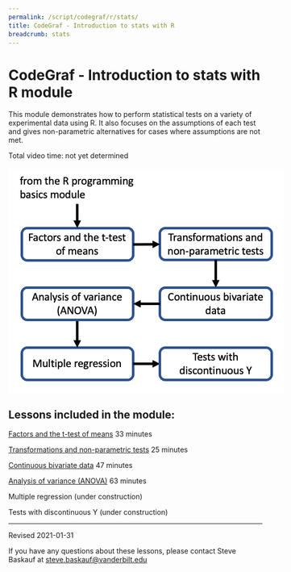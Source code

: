 ```yaml
---
permalink: /script/codegraf/r/stats/
title: CodeGraf - Introduction to stats with R
breadcrumb: stats
---
```


# CodeGraf - Introduction to stats with R module

This module demonstrates how to perform statistical tests on a variety of experimental data using R. It also focuses on the assumptions of each test and gives non-parametric alternatives for cases where assumptions are not met.

Total video time: not yet determined

<!-- Save for Web Slices (rstats.psd) -->
<div style="position:relative; left:0px; top:0px; width:547px; height:449px;">
	<div style="position:absolute; left:0px; top:0px; width:547px; height:10px;">
		<img src="images/rstats_01.gif" width="547" height="10" alt="">
	</div>
	<div style="position:absolute; left:0px; top:10px; width:25px; height:439px;">
		<img src="images/rstats_02.gif" width="25" height="439" alt="">
	</div>
	<div style="position:absolute; left:25px; top:10px; width:222px; height:62px;">
		<a href="../basics"
			onmouseover="window.status='R programming basics module';  return true;"
			onmouseout="window.status='';  return true;">
			<img src="images/rstats_03.gif" width="222" height="62" border="0" alt="R programming basics module"></a>
	</div>
	<div style="position:absolute; left:247px; top:10px; width:300px; height:112px;">
		<img src="images/rstats_04.gif" width="300" height="112" alt="">
	</div>
	<div style="position:absolute; left:25px; top:72px; width:222px; height:50px;">
		<img src="images/rstats_05.gif" width="222" height="50" alt="">
	</div>
	<div style="position:absolute; left:25px; top:122px; width:222px; height:65px;">
		<a href="../../026"
			onmouseover="window.status='Factors and t-test of means lesson';  return true;"
			onmouseout="window.status='';  return true;">
			<img src="images/rstats_06.gif" width="222" height="65" border="0" alt="Factors and t-test of means lesson"></a>
	</div>
	<div style="position:absolute; left:247px; top:122px; width:51px; height:327px;">
		<img src="images/rstats_07.gif" width="51" height="327" alt="">
	</div>
	<div style="position:absolute; left:298px; top:122px; width:227px; height:65px;">
		<a href="../../027"
			onmouseover="window.status='Transformations and non-parametric tests';  return true;"
			onmouseout="window.status='';  return true;">
			<img src="images/rstats_08.gif" width="227" height="65" border="0" alt="Transformations and non-parametric tests"></a>
	</div>
	<div style="position:absolute; left:525px; top:122px; width:22px; height:327px;">
		<img src="images/rstats_09.gif" width="22" height="327" alt="">
	</div>
	<div style="position:absolute; left:25px; top:187px; width:222px; height:52px;">
		<img src="images/rstats_10.gif" width="222" height="52" alt="">
	</div>
	<div style="position:absolute; left:298px; top:187px; width:227px; height:52px;">
		<img src="images/rstats_11.gif" width="227" height="52" alt="">
	</div>
	<div style="position:absolute; left:25px; top:239px; width:222px; height:67px;">
		<a href="../../029"
			onmouseover="window.status='Analysis of variance (ANOVA) lesson';  return true;"
			onmouseout="window.status='';  return true;">
			<img src="images/rstats_12.gif" width="222" height="67" border="0" alt="Analysis of variance (ANOVA) lesson"></a>
	</div>
	<div style="position:absolute; left:298px; top:239px; width:227px; height:67px;">
		<a href="../../028"
			onmouseover="window.status='Continuous bivariate data lesson';  return true;"
			onmouseout="window.status='';  return true;">
			<img src="images/rstats_13.gif" width="227" height="67" border="0" alt="Continuous bivariate data lesson"></a>
	</div>
	<div style="position:absolute; left:25px; top:306px; width:222px; height:54px;">
		<img src="images/rstats_14.gif" width="222" height="54" alt="">
	</div>
	<div style="position:absolute; left:298px; top:306px; width:227px; height:54px;">
		<img src="images/rstats_15.gif" width="227" height="54" alt="">
	</div>
	<div style="position:absolute; left:25px; top:360px; width:222px; height:64px;">
		<a href="../../030"
			onmouseover="window.status='Multiple regression lesson';  return true;"
			onmouseout="window.status='';  return true;">
			<img src="images/rstats_16.gif" width="222" height="64" border="0" alt="Multiple regression lesson"></a>
	</div>
	<div style="position:absolute; left:298px; top:360px; width:227px; height:64px;">
		<a href="../../031"
			onmouseover="window.status='Tests with discontinuous Y lesson';  return true;"
			onmouseout="window.status='';  return true;">
			<img src="images/rstats_17.gif" width="227" height="64" border="0" alt="Tests with discontinuous Y lesson"></a>
	</div>
	<div style="position:absolute; left:25px; top:424px; width:222px; height:25px;">
		<img src="images/rstats_18.gif" width="222" height="25" alt="">
	</div>
	<div style="position:absolute; left:298px; top:424px; width:227px; height:25px;">
		<img src="images/rstats_19.gif" width="227" height="25" alt="">
	</div>
</div>
<!-- End Save for Web Slices -->

## Lessons included in the module:

[Factors and the t-test of means](../../026) 33 minutes

[Transformations and non-parametric tests](../../027) 25 minutes

[Continuous bivariate data](../../028) 47 minutes

[Analysis of variance (ANOVA)](../../029) 63 minutes

Multiple regression (under construction)

Tests with discontinuous Y (under construction)

----

Revised 2021-01-31

If you have any questions about these lessons, please contact Steve Baskauf at [steve.baskauf@vanderbilt.edu](mailto:steve.baskauf@vanderbilt.edu)
